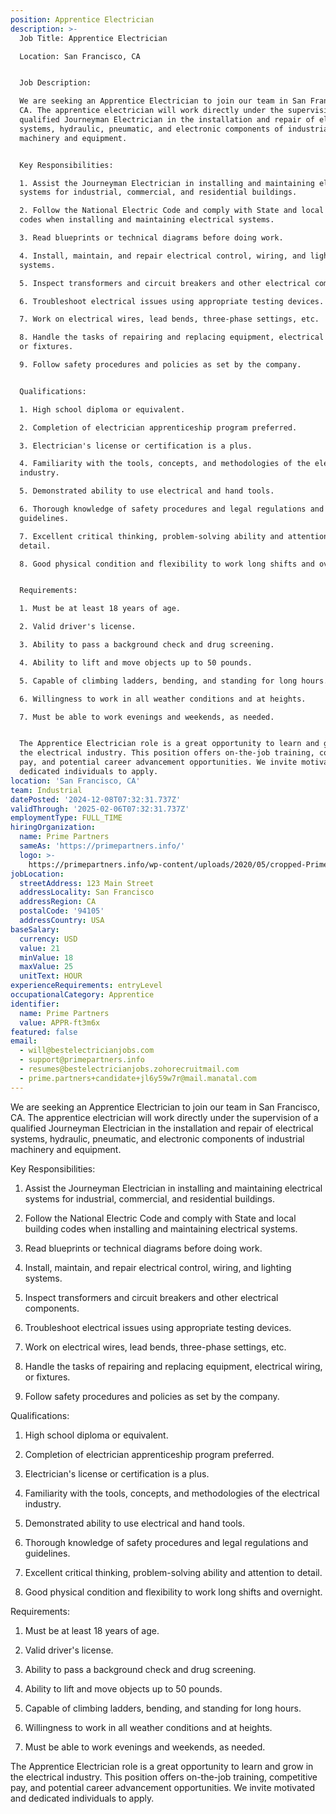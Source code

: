 ```yaml
---
position: Apprentice Electrician
description: >-
  Job Title: Apprentice Electrician

  Location: San Francisco, CA


  Job Description:

  We are seeking an Apprentice Electrician to join our team in San Francisco,
  CA. The apprentice electrician will work directly under the supervision of a
  qualified Journeyman Electrician in the installation and repair of electrical
  systems, hydraulic, pneumatic, and electronic components of industrial
  machinery and equipment. 


  Key Responsibilities:

  1. Assist the Journeyman Electrician in installing and maintaining electrical
  systems for industrial, commercial, and residential buildings.

  2. Follow the National Electric Code and comply with State and local building
  codes when installing and maintaining electrical systems.

  3. Read blueprints or technical diagrams before doing work.

  4. Install, maintain, and repair electrical control, wiring, and lighting
  systems.

  5. Inspect transformers and circuit breakers and other electrical components.

  6. Troubleshoot electrical issues using appropriate testing devices.

  7. Work on electrical wires, lead bends, three-phase settings, etc.

  8. Handle the tasks of repairing and replacing equipment, electrical wiring,
  or fixtures.

  9. Follow safety procedures and policies as set by the company.


  Qualifications:

  1. High school diploma or equivalent.

  2. Completion of electrician apprenticeship program preferred.

  3. Electrician's license or certification is a plus.

  4. Familiarity with the tools, concepts, and methodologies of the electrical
  industry.

  5. Demonstrated ability to use electrical and hand tools.

  6. Thorough knowledge of safety procedures and legal regulations and
  guidelines.

  7. Excellent critical thinking, problem-solving ability and attention to
  detail.

  8. Good physical condition and flexibility to work long shifts and overnight.


  Requirements:

  1. Must be at least 18 years of age.

  2. Valid driver's license.

  3. Ability to pass a background check and drug screening.

  4. Ability to lift and move objects up to 50 pounds.

  5. Capable of climbing ladders, bending, and standing for long hours.

  6. Willingness to work in all weather conditions and at heights.

  7. Must be able to work evenings and weekends, as needed.


  The Apprentice Electrician role is a great opportunity to learn and grow in
  the electrical industry. This position offers on-the-job training, competitive
  pay, and potential career advancement opportunities. We invite motivated and
  dedicated individuals to apply.
location: 'San Francisco, CA'
team: Industrial
datePosted: '2024-12-08T07:32:31.737Z'
validThrough: '2025-02-06T07:32:31.737Z'
employmentType: FULL_TIME
hiringOrganization:
  name: Prime Partners
  sameAs: 'https://primepartners.info/'
  logo: >-
    https://primepartners.info/wp-content/uploads/2020/05/cropped-Prime-Partners-Logo-NO-BG-1-1.png
jobLocation:
  streetAddress: 123 Main Street
  addressLocality: San Francisco
  addressRegion: CA
  postalCode: '94105'
  addressCountry: USA
baseSalary:
  currency: USD
  value: 21
  minValue: 18
  maxValue: 25
  unitText: HOUR
experienceRequirements: entryLevel
occupationalCategory: Apprentice
identifier:
  name: Prime Partners
  value: APPR-ft3m6x
featured: false
email:
  - will@bestelectricianjobs.com
  - support@primepartners.info
  - resumes@bestelectricianjobs.zohorecruitmail.com
  - prime.partners+candidate+jl6y59w7r@mail.manatal.com
---
```


We are seeking an Apprentice Electrician to join our team in San Francisco,
  CA. The apprentice electrician will work directly under the supervision of a
  qualified Journeyman Electrician in the installation and repair of electrical
  systems, hydraulic, pneumatic, and electronic components of industrial
  machinery and equipment. 


  Key Responsibilities:

  1. Assist the Journeyman Electrician in installing and maintaining electrical
  systems for industrial, commercial, and residential buildings.

  2. Follow the National Electric Code and comply with State and local building
  codes when installing and maintaining electrical systems.

  3. Read blueprints or technical diagrams before doing work.

  4. Install, maintain, and repair electrical control, wiring, and lighting
  systems.

  5. Inspect transformers and circuit breakers and other electrical components.

  6. Troubleshoot electrical issues using appropriate testing devices.

  7. Work on electrical wires, lead bends, three-phase settings, etc.

  8. Handle the tasks of repairing and replacing equipment, electrical wiring,
  or fixtures.

  9. Follow safety procedures and policies as set by the company.


  Qualifications:

  1. High school diploma or equivalent.

  2. Completion of electrician apprenticeship program preferred.

  3. Electrician's license or certification is a plus.

  4. Familiarity with the tools, concepts, and methodologies of the electrical
  industry.

  5. Demonstrated ability to use electrical and hand tools.

  6. Thorough knowledge of safety procedures and legal regulations and
  guidelines.

  7. Excellent critical thinking, problem-solving ability and attention to
  detail.

  8. Good physical condition and flexibility to work long shifts and overnight.


  Requirements:

  1. Must be at least 18 years of age.

  2. Valid driver's license.

  3. Ability to pass a background check and drug screening.

  4. Ability to lift and move objects up to 50 pounds.

  5. Capable of climbing ladders, bending, and standing for long hours.

  6. Willingness to work in all weather conditions and at heights.

  7. Must be able to work evenings and weekends, as needed.


  The Apprentice Electrician role is a great opportunity to learn and grow in
  the electrical industry. This position offers on-the-job training, competitive
  pay, and potential career advancement opportunities. We invite motivated and
  dedicated individuals to apply.